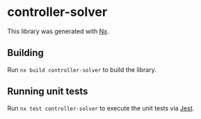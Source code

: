 # controller-solver

This library was generated with [Nx](https://nx.dev).

## Building

Run `nx build controller-solver` to build the library.

## Running unit tests

Run `nx test controller-solver` to execute the unit tests via [Jest](https://jestjs.io).

